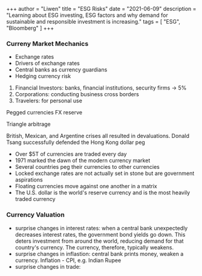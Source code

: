 +++
author = "Liwen"
title = "ESG Risks"
date = "2021-06-09"
description = "Learning about ESG investing, ESG factors and why demand for sustainable and responsible investment is increasing."
tags = [
    "ESG", "Bloomberg"
]
+++

### Curreny Market Mechanics
- Exchange rates
- Drivers of exchange rates
- Central banks as currency guardians
- Hedging currency risk

1. Financial Investors: banks, financial institutions, security firms -> 5%
2. Corporations: conducting business cross borders
3. Travelers: for personal use

Pegged currencies
FX reserve

Triangle arbitrage

British, Mexican, and Argentine crises all resulted in devaluations.
Donald Tsang successfully defended the Hong Kong dollar peg

- Over $5T of currencies are traded every day
- 1971 marked the dawn of the modern currency market
- Several countries peg their currencies to other currencies
- Locked exchange rates are not actually set in stone but are government aspirations
- Floating currencies move against one another in a matrix
- The U.S. dollar is the world's reserve currency and is the most heavily traded currency

### Currency Valuation
- surprise changes in interest rates: when a central bank unexpectedly decreases interest rates, the government bond yields go down.
This deters investment from around the world, reducing demand for that country's currency. The currency, therefore, typically weakens.
- surprise changes in inflastion: central bank prints money, weaken a currency. Inflation - CPI, e.g. Indian Rupee
- surprise changes in trade: 